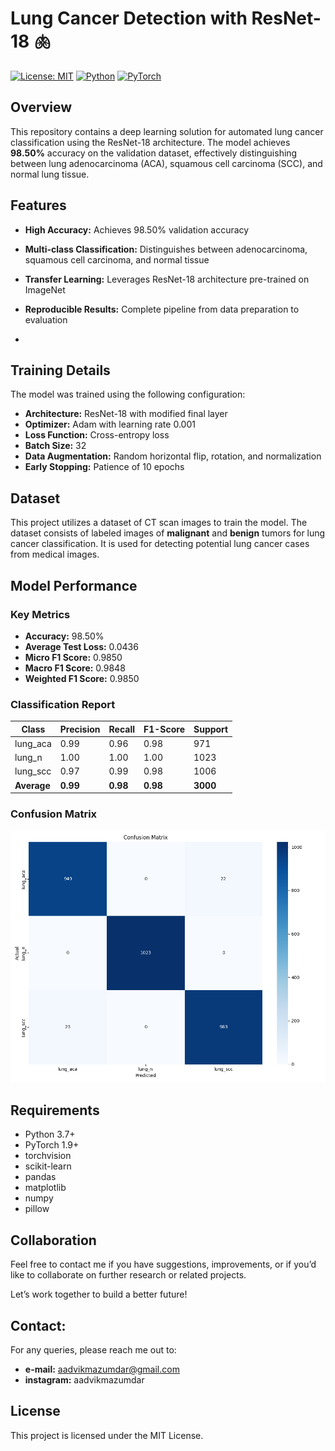 # Lung Cancer Detection with ResNet-18 🫁

[![License: MIT](https://img.shields.io/badge/License-MIT-yellow.svg)](https://opensource.org/licenses/MIT)
[![Python](https://img.shields.io/badge/Python-3.7%2B-blue)](https://www.python.org/)
[![PyTorch](https://img.shields.io/badge/PyTorch-1.9%2B-red)](https://pytorch.org/)

## Overview

This repository contains a deep learning solution for automated lung cancer classification using the ResNet-18 architecture. The model achieves **98.50%** accuracy on the validation dataset, effectively distinguishing between lung adenocarcinoma (ACA), squamous cell carcinoma (SCC), and normal lung tissue.

## Features

- **High Accuracy:** Achieves 98.50% validation accuracy
- **Multi-class Classification:** Distinguishes between adenocarcinoma, squamous cell carcinoma, and normal tissue
- **Transfer Learning:** Leverages ResNet-18 architecture pre-trained on ImageNet
- **Reproducible Results:** Complete pipeline from data preparation to evaluation

- 
## Training Details
The model was trained using the following configuration:

- **Architecture:** ResNet-18 with modified final layer
- **Optimizer:** Adam with learning rate 0.001
- **Loss Function:** Cross-entropy loss
- **Batch Size:** 32
- **Data Augmentation:** Random horizontal flip, rotation, and normalization
- **Early Stopping:** Patience of 10 epochs

## Dataset

This project utilizes a dataset of CT scan images to train the model. The dataset consists of labeled images of **malignant** and **benign** tumors for lung cancer classification. It is used for detecting potential lung cancer cases from medical images.

## Model Performance

### Key Metrics
- **Accuracy:** 98.50%
- **Average Test Loss:** 0.0436
- **Micro F1 Score:** 0.9850
- **Macro F1 Score:** 0.9848
- **Weighted F1 Score:** 0.9850

### Classification Report

| Class | Precision | Recall | F1-Score | Support |
|-------|-----------|--------|----------|---------|
| lung_aca | 0.99 | 0.96 | 0.98 | 971 |
| lung_n | 1.00 | 1.00 | 1.00 | 1023 |
| lung_scc | 0.97 | 0.99 | 0.98 | 1006 |
| **Average** | **0.99** | **0.98** | **0.98** | **3000** |

### Confusion Matrix

![Confusion Matrix](./confusion_matrix.png)


## Requirements

- Python 3.7+
- PyTorch 1.9+
- torchvision
- scikit-learn
- pandas
- matplotlib
- numpy
- pillow

## Collaboration
Feel free to contact me if you have suggestions, improvements, or if you’d like to collaborate on further research or related projects.

Let’s work together to build a better future! 

## Contact:
For any queries, please reach me out to:
- **e-mail:** aadvikmazumdar@gmail.com
- **instagram:** aadvikmazumdar

## License
This project is licensed under the MIT License.
